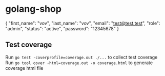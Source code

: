 # golang-shop

{
    "first_name": "vov",
    "last_name": "vov",
    "email": "test@test.test",
    "role": "admin",
    "status": "active",
    "password": "12345678"
}

## Test coverage

Run `go test -coverprofile=coverage.out ./...` to collect test coverage
Run `go tool cover -html=coverage.out -o coverage.html` to generate coverage html file
